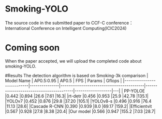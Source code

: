 # Smoking-YOLO
The source code in the submitted paper to CCF-C conference：International Conference on Intelligent Computing(ICIC2024)

# Coming soon
When the paper accepted, we will upload the completed code about smoking-YOLO.

#Results
The detection algorithm is based on Smoking-3k comparison
| Model Name                 | AP0.5:0.95     | AP0.5   | FPS                              | Params      |  Gflops |
|----------------------------|---------------|-------------------------------------------|-----------------------------------------|-------------------|---|
| PP-YOLOE	|0.442	|0.894	|26.6	|7.61	|16.3|
|rt-detr	|0.456	|0.953	|25.9	|42.78	|135.1|
|YOLOv7	|0.452	|0.876	|29.8	|37.20	|105.1|
|YOLOv8-s	|0.496	|0.916	|76.4	|11.13	|28.6|
|Cascade R-CNN	|0.390	|0.939	|8.0	|69.17	|159.2|
|Efficientvit	|0.567	|0.928	|27.8	|8.38	|20.4|
|Our model	|0.566	|0.947	|155.2	|7.03	|28.7|
